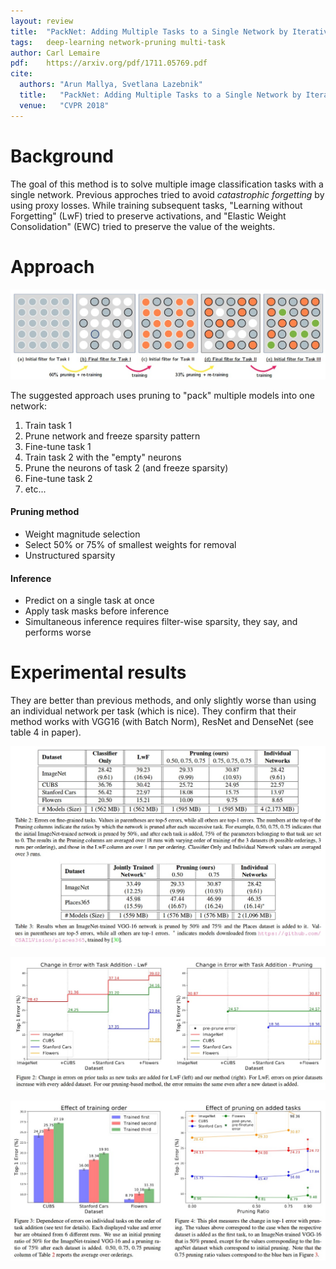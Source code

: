 ```yaml
---
layout: review
title:  "PackNet: Adding Multiple Tasks to a Single Network by Iterative Pruning"
tags:   deep-learning network-pruning multi-task
author: Carl Lemaire
pdf:    https://arxiv.org/pdf/1711.05769.pdf
cite:
  authors: "Arun Mallya, Svetlana Lazebnik"
  title:   "PackNet: Adding Multiple Tasks to a Single Network by Iterative Pruning"
  venue:   "CVPR 2018"
---
```


# Background

The goal of this method is to solve multiple image classification tasks with a single network. Previous approches tried to avoid _catastrophic forgetting_ by using proxy losses. While training subsequent tasks, "Learning without Forgetting" (LwF) tried to preserve activations, and "Elastic Weight Consolidation" (EWC) tried to preserve the value of the weights.

# Approach

![](/article/images/packnet/fig1.jpg)

The suggested approach uses pruning to "pack" multiple models into one network:

1. Train task 1
2. Prune network and freeze sparsity pattern
3. Fine-tune task 1
4. Train task 2 with the "empty" neurons
5. Prune the neurons of task 2 (and freeze sparsity)
6. Fine-tune task 2
7. etc...

#### Pruning method

* Weight magnitude selection
* Select 50% or 75% of smallest weights for removal
* Unstructured sparsity

#### Inference

* Predict on a single task at once
* Apply task masks before inference
* Simultaneous inference requires filter-wise sparsity, they say, and performs worse

# Experimental results

They are better than previous methods, and only slightly worse than using an individual network per task (which is nice). They confirm that their method works with VGG16 (with Batch Norm), ResNet and DenseNet (see table 4 in paper).

![](/article/images/packnet/tab2.jpg)

![](/article/images/packnet/fig2.jpg)

![](/article/images/packnet/fig3.jpg)
